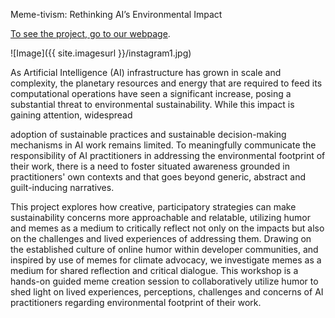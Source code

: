 Meme-tivism: Rethinking AI’s Environmental Impact 


[To see the project, go to our webpage]( www.feministdesign.co ).



![Image]({{ site.imagesurl }}/instagram1.jpg)


As Artificial Intelligence (AI) infrastructure has grown in scale and complexity, the planetary resources and energy that are required to feed its computational operations have seen a significant increase, posing a substantial threat to environmental sustainability. While this impact is gaining attention, widespread

adoption of sustainable practices and sustainable decision-making mechanisms  in AI work remains limited. To meaningfully communicate the responsibility of AI practitioners in addressing the environmental footprint of their work, there is a need to foster situated awareness grounded in practitioners' own contexts and that goes beyond generic, abstract and guilt-inducing narratives.

This project explores how creative, participatory strategies can make sustainability concerns more approachable and relatable, utilizing humor and memes as a medium to critically reflect not only on the impacts but also on the challenges and lived experiences of addressing them.  Drawing on the established culture of online humor within developer communities, and inspired by use of memes for climate advocacy, we investigate memes as a medium for shared reflection and critical dialogue. This workshop is a hands-on guided meme creation session to collaboratively utilize humor to shed light on lived experiences, perceptions, challenges and concerns of AI practitioners regarding environmental footprint of their work. 





